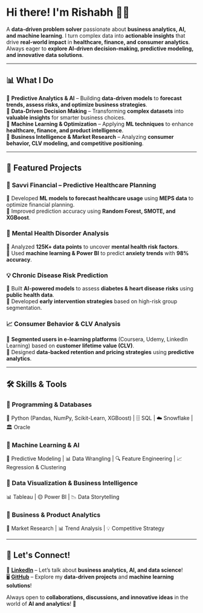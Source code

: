 # **Hi there! I'm Rishabh 👋🏻**  

A **data-driven problem solver** passionate about **business analytics, AI, and machine learning**. I turn complex data into **actionable insights** that drive **real-world impact** in **healthcare, finance, and consumer analytics**. Always eager to **explore AI-driven decision-making, predictive modeling, and innovative data solutions**.  

---

## **📊 What I Do**  
🔹 **Predictive Analytics & AI** – Building **data-driven models** to **forecast trends, assess risks, and optimize business strategies**.  
🔹 **Data-Driven Decision Making** – Transforming **complex datasets** into **valuable insights** for smarter business choices.  
🔹 **Machine Learning & Optimization** – Applying **ML techniques** to enhance **healthcare, finance, and product intelligence**.  
🔹 **Business Intelligence & Market Research** – Analyzing **consumer behavior, CLV modeling, and competitive positioning**.  

---

## **🚀 Featured Projects**  

### 🏥 **Savvi Financial – Predictive Healthcare Planning**  
🔹 Developed **ML models to forecast healthcare usage** using **MEPS data** to optimize financial planning.  
🔹 Improved prediction accuracy using **Random Forest, SMOTE, and XGBoost**.  

### 🧠 **Mental Health Disorder Analysis**  
🔹 Analyzed **125K+ data points** to uncover **mental health risk factors**.  
🔹 Used **machine learning & Power BI** to predict **anxiety trends** with **98% accuracy**.  

### 💡 **Chronic Disease Risk Prediction**  
🔹 Built **AI-powered models** to assess **diabetes & heart disease risks** using **public health data**.  
🔹 Developed **early intervention strategies** based on high-risk group segmentation.  

### 📈 **Consumer Behavior & CLV Analysis**  
🔹 **Segmented users in e-learning platforms** (Coursera, Udemy, LinkedIn Learning) based on **customer lifetime value (CLV)**.  
🔹 Designed **data-backed retention and pricing strategies** using **predictive analytics**.  

---

## **🛠️ Skills & Tools**  

### **🔹 Programming & Databases**  
🐍 Python (Pandas, NumPy, Scikit-Learn, XGBoost) | 🗄️ SQL | ☁️ Snowflake | 🏛️ Oracle  

### **🔹 Machine Learning & AI**  
🤖 Predictive Modeling | 📊 Data Wrangling | 🔍 Feature Engineering | 📈 Regression & Clustering  

### **🔹 Data Visualization & Business Intelligence**  
📊 Tableau | 🟡 Power BI | 📉 Data Storytelling  

### **🔹 Business & Product Analytics**  
📌 Market Research | 📊 Trend Analysis | 💡 Competitive Strategy  

---

## **💬 Let's Connect!**  

🔗 [**LinkedIn**](https://www.linkedin.com/in/rishabhj29/) – Let’s talk about **business analytics, AI, and data science**!  
🖥️ [**GitHub**](https://github.com/rishabhj29/) – Explore my **data-driven projects** and **machine learning solutions**!  

Always open to **collaborations, discussions, and innovative ideas** in the world of **AI and analytics**! 🚀

